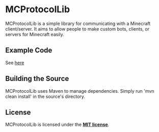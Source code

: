 # MCProtocolLib
MCProtocolLib is a simple library for communicating with a Minecraft client/server. It aims to allow people to make custom bots, clients, or servers for Minecraft easily.

## Example Code
See [here](https://github.com/Steveice10/MCProtocolLib/tree/master/example/com/github/steveice10/mc/protocol/test)

## Building the Source
MCProtocolLib uses Maven to manage dependencies. Simply run 'mvn clean install' in the source's directory.

## License
MCProtocolLib is licensed under the **[MIT license](http://www.opensource.org/licenses/mit-license.html)**.

